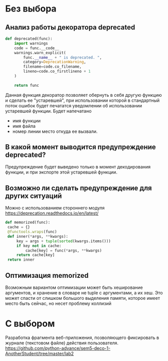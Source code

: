 # Без выбора
## Анализ работы декоратора deprecated

```python
def deprecated(func):
    import warnings
    code = func.__code__
    warnings.warn_explicit(
        func.__name__ + " is deprecated. ",
        category=DeprecationWarning,
        filename=code.co_filename,
        lineno=code.co_firstlineno + 1
    )
    
    return func
```
Данная функция декоратор позволяет обернуть в себя другую функцию и сделать ее "устаревшей", при использовании которой в стандартный поток ошибок будет печататся уведомлении об использовании устаревшей функции.
Будет напечатано
- имя функции
- имя файла
- номер линии
место откуда ее вызвали.

## В какой момент выводится предупреждение deprecated? 
Предупреждение будет выведено только в момент декодирования функции, и при экспорте этой устаревшей функции.

## Возможно ли сделать предупреждение для других ситуаций
Можно с использованием стороннего модуля https://deprecation.readthedocs.io/en/latest/

```python
def memorized(func):
 cache = {}
 @functools.wraps(func)
 def inner(*args, **kwargs):
     key = args + tuple(sorted(kwargs.items()))
     if key not in cache:
         cache[key] = func(*args, **kwargs)
     return cache[key]
 return inner
```

## Оптимизация memorized
Возможным вариантом оптимизации может быть хеширование аргументов, и хранение в словаре не tuple с аргументами, а их хеш.
Это может спасти от слишком большого выделения памяти, которое имеет место быть сейчас, но несет проблему коллизий

# С выбором
Разработка фрагмента веб-приложения, позволяющего фиксировать в журнале (текстовом файле) действия пользователя.
https://github.com/python-advance/sem5-deco-1-AnotherStudent/tree/master/lab2
